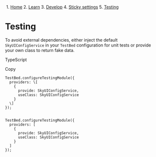             

 1.  [Home](/skyux/)
2.  [Learn](/skyux/learn.md)
3.  [Develop](/skyux/learn/develop.md)
4.  [Sticky settings](/skyux/learn/develop/sticky-settings.md)
5.  [Testing](/skyux/learn/develop/sticky-settings/testing.md)

Testing
=======

To avoid external dependencies, either inject the default `SkyUIConfigService` in your `TestBed` configuration for unit tests or provide your own class to return fake data.

TypeScript

Copy

    TestBed.configureTestingModule({
      providers: \[
        {
          provide: SkyUIConfigService,
          useClass: SkyUIConfigService
        }
      \]
    });
    

    TestBed.configureTestingModule({
      providers: [
        {
          provide: SkyUIConfigService,
          useClass: SkyUIConfigService
        }
      ]
    });